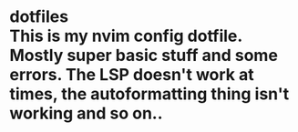 # dotfiles<br>This is my nvim config dotfile. Mostly super basic stuff and some errors. The LSP doesn't work at times, the autoformatting thing isn't working and so on..
